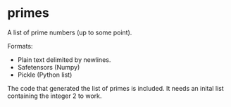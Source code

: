 # primes
A list of prime numbers (up to some point).

Formats:
- Plain text delimited by newlines.
- Safetensors (Numpy)
- Pickle (Python list)

The code that generated the list of primes is included. It needs an inital list containing the integer 2 to work.
